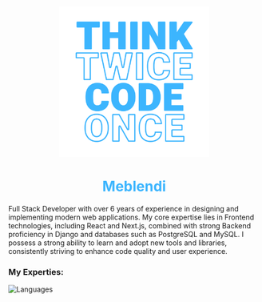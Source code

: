 <div align='center'> 
  <img src='./01.png' style="width: 300px; height: 300px;" alt="Banner"/> 
  <h1 style='color: #3cb5fe;'>Meblendi</h1>
</div>
<p>Full Stack Developer with over 6 years of experience in designing and implementing modern web applications. My core expertise lies in Frontend technologies, including React and Next.js, combined with strong Backend proficiency in Django and databases such as PostgreSQL and MySQL. I possess a strong ability to learn and adopt new tools and libraries, consistently striving to enhance code quality and user experience.</p>
<h3>My Experties:</h3>
<img src="https://skillicons.dev/icons?i=django,js,nextjs,react,git,github,html,css,tailwind,nginx,postman,postgres,mysql,vercel,py&theme=light&perline=5" alt="Languages"/>
